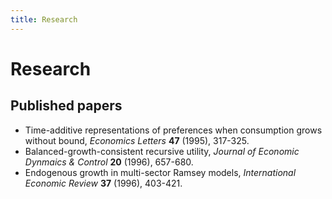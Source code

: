 ```yaml
---
title: Research
---
```

# Research
## Published papers
* Time-additive representations of preferences when consumption grows without bound, *Economics Letters* **47** (1995), 317-325.
* Balanced-growth-consistent recursive utility, *Journal of Economic Dynmaics & Control* **20** (1996), 657-680.
* Endogenous growth in multi-sector Ramsey models, *International Economic Review* **37** (1996), 403-421.
